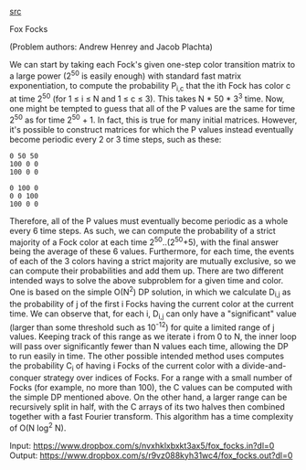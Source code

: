 [src](https://www.facebook.com/notes/facebook-hacker-cup/hacker-cup-final-round-solutions/1080127472003153)

Fox Focks

(Problem authors: Andrew Henrey and Jacob Plachta)

We can start by taking each Fock's given one-step color transition matrix to a large power (2<sup>50</sup> is easily enough) with standard fast matrix exponentiation, to compute the probability P<sub>i,c</sub> that the ith Fock has color c at time 2<sup>50</sup> (for 1 ≤ i ≤ N and 1 ≤ c ≤ 3). This takes N * 50 * 3<sup>3</sup> time.
Now, one might be tempted to guess that all of the P values are the same for time 2<sup>50</sup> as for time 2<sup>50</sup> + 1. In fact, this is true for many initial matrices. However, it's possible to construct matrices for which the P values instead eventually become periodic every 2 or 3 time steps, such as these:

```
0 50 50
100 0 0
100 0 0

0 100 0
0 0 100
100 0 0
```

Therefore, all of the P values must eventually become periodic as a whole every 6 time steps. As such, we can compute the probability of a strict majority of a Fock color at each time 2<sup>50</sup>..(2<sup>50</sup>+5), with the final answer being the average of these 6 values. Furthermore, for each time, the events of each of the 3 colors having a strict majority are mutually exclusive, so we can compute their probabilities and add them up.
There are two different intended ways to solve the above subproblem for a given time and color. One is based on the simple O(N<sup>2</sup>) DP solution, in which we calculate D<sub>i,j</sub> as the probability of j of the first i Focks having the current color at the current time. We can observe that, for each i, D<sub>i,j</sub> can only have a "significant" value (larger than some threshold such as 10<sup>-12</sup>) for quite a limited range of j values. Keeping track of this range as we iterate i from 0 to N, the inner loop will pass over significantly fewer than N values each time, allowing the DP to run easily in time.
The other possible intended method uses computes the probability C<sub>i</sub> of having i Focks of the current color with a divide-and-conquer strategy over indices of Focks. For a range with a small number of Focks (for example, no more than 100), the C values can be computed with the simple DP mentioned above. On the other hand, a larger range can be recursively split in half, with the C arrays of its two halves then combined together with a fast Fourier transform. This algorithm has a time complexity of O(N log<sup>2</sup> N).

Input: https://www.dropbox.com/s/nvxhklxbxkt3ax5/fox_focks.in?dl=0
Output: https://www.dropbox.com/s/r9vz088kyh31wc4/fox_focks.out?dl=0

